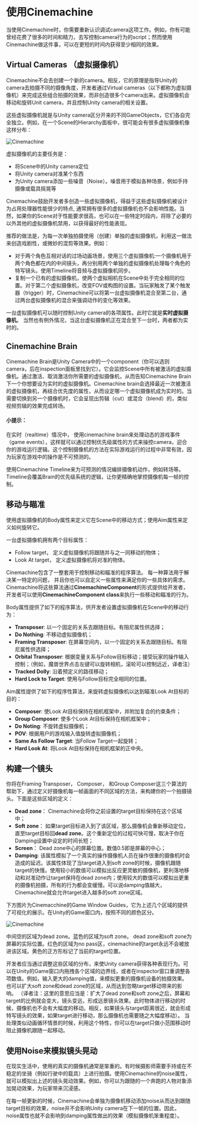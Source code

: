 # 使用Cinemachine

当使用Cinemachine时，你需要重新认识调试camera这项工作。例如，你有可能曾经花费了很多的时间和精力，去写控制camera行为的script；然而使用Cinemachine做这件事，可以在更短的时间内获得至少相同的效果。

## Virtual Cameras （虚拟摄像机）

Cinemachine不会去创建一个新的camera。相反，它的原理是指导Unity的camera去拍摄不同的摄像角度，开发者通过Virtual cameras（以下都称为虚拟摄像机）来完成这些组合拍摄的效果，而非创造很多个camera出来。虚拟摄像机会移动和旋转Unit camera，并且控制Unity camera的相关设置。

这些虚拟摄像机就是与Unity camera区分开来的不同GameObjects，它们各自完全独立。例如，在一个Scene的Hierarchy面板中，很可能会有很多虚拟摄像机像这样分布：

![Cinemachine](https://github.com/wcai49/cinemachine_doc_Chinese/blob/main/Figures/using_cinemachine_seperate.png)

虚拟摄像机的主要任务是：
  - 将Scene中的Unity camera定位
  - 将Unity camera对准某个东西
  - 为Unity camera添加一些噪音（Noise）。噪音用于模拟各种场景，例如手持摄像或载具摇晃等

Cinemachine鼓励开发者多创造一些虚拟摄像机，得益于这些虚拟摄像机被设计为占用处理器性能很少的特点, 通常拥有很多的虚拟摄像机也不会影响性能。当然，如果你的Scene对于性能要求很高，也可以在一些特定时段内，将除了必要的以外其他的虚拟摄像机禁用，以获得最好的性能表现。

推荐的做法是，为每一次单独拍摄使用（创建）单独的虚拟摄像机，利用这一做法来创造戏剧性，或微妙的混剪等效果。例如：
  - 对于两个角色互相对话的过场动画场景，使用三个虚拟摄像机:一个摄像机用于两个角色都在内的中间镜头，再分别用两个单独的虚拟摄像机处理每个角色的特写镜头。使用Timeline将音频与虚拟摄像机同步。
  - 复制一个已有的虚拟摄像机，使两个虚拟相机在Scene中处于完全相同的位置。对于第二个虚拟摄像机，改变FOV或构图的设置。当玩家触发了某个触发器（trigger）时，Cinemachine可以将第一台虚拟摄像机混合至第二台，通过两台虚拟摄像机的混合来强调动作的变化等效果。

一台虚拟摄像机可以随时控制Unity camera的各项属性。此时它就是**实时虚拟摄像机**。 当然也有例外情况，当这台虚拟摄像机正在混合至下一台时，两者都为实时的。

## Cinemachine Brain

Cinemachine Brain是Unity Camera中的一个component（你可以选则camera，后在inspection面板里找到它）。它会监控Scene中所有被激活的虚拟摄像机。通过激活、取消激活你所需要的虚拟摄像机，从而告知Cinemachine Brain下一个你想要设为实时的虚拟摄像机。Cinemachine brain会选择最近一次被激活的虚拟摄像机，再结合优先度的属性，从而设定哪一个虚拟摄像机成为实时的。当需要切换到另一个摄像机时，它会呈现出剪辑（cut）或混合（blend）的，类似视频剪辑的效果完成转场。

#### 小提示：
在实时（realtime）情况中， 使用cinemachine brain来处理动态的游戏事件（game events），这样就可以通过控制优先级属性的方式来操控camera，迎合你的游戏运行逻辑。这个控制摄像机的方法在实际游戏运行的过程中非常有效，因为玩家在游戏中的操作是不可预测的。

使用Cinemachine Timeline来为可预测的情况编排摄像机动作，例如转场等。Timeline会覆盖Brain的优先级系统的逻辑，让你更精确地掌控摄像机每一帧的控制。

## 移动与瞄准

使用虚拟摄像机的Body属性来定义它在Scene中的移动方式；使用Aim属性来定义如何旋转它。

一台虚拟摄像机拥有两个目标属性：
  - Follow target， 定义虚拟摄像机将跟随并与之一同移动的物体；
  - Look At target， 定义虚拟摄像机将对准的物体。

Cinemachine包含了一整套用于控制移动和瞄准的程序算法。 每一种算法用于解决某一特定的问题， 并且你也可以自定义一些属性来满足你的一些具体的需求。Cinemachine将这些算法通过**CinemachineComponent**的形式提供给开发者， 开发者可以使用**CinemachineComponent class**来执行一些移动和瞄准的行为。

Body属性提供了如下的程序算法，供开发者设置虚拟摄像机在Scene中的移动行为：
  - **Transposer**: 以一个固定的关系去跟随目标。有阻尼属性供选择；
  - **Do Nothing**: 不移动虚拟摄像机；
  - **Framing Transposer**: 在屏幕空间内，以一个固定的关系去跟随目标。有阻尼属性供选择；
  - **Orbital Transposer**: 根据变量关系与Follow目标移动；接受玩家的操作输入控制；（例如，魔兽世界点击左键可以旋转相机，滚轮可以控制远近，译者注）
  - **Tracked Dolly**: 沿着预定义的路径移动；
  - **Hard Lock to Target**: 使用与Follow目标完全相同的位置。

Aim属性提供了如下的程序性算法，来旋转虚拟摄像机以达到瞄准Look At目标的目的：

  - **Composer**: 使Look At目标保持在相机框架中，并附加复合的约束条件；
  - **Group Composer**: 使多个Look At目标保持在相机框架中；
  - **Do Noting**: 不旋转虚拟摄像机；
  - **POV**: 根据用户的游戏输入值旋转虚拟摄像机；
  - **Same As Follow Target**: 当Follow Target一起旋转；
  - **Hard Look At**: 将Look At目标保持在相机框架的正中央。

## 构建一个镜头

你将在Framing Transposer， Composer， 和Group Composer这三个算法的帮助下，通过定义好摄像机每一帧画面的不同区域的方法，来构建你的一个拍摄镜头。下面是这些区域的定义：

  - **Dead zone**： Cinemachine会将你之前设置的target目标保持在这个区域中；
  - **Soft zone**： 如果target目标进入到了该区域，那么摄像机会重新移动定位，直至target目标回**dead zone**。这个重新定位的过程可快可慢，取决于你在Damping设置中设定的时间长短；
  - **Screen**： Dead zone中心的屏幕位置。数值0.5即是屏幕的中心；
  - **Damping**: 该属性模拟了一个真实的操作摄像机人员在操作很重的摄像机时会造成的延迟。该属性体现了当target进入到soft zone的时候，摄像机跟随target的快慢。使用较小的数值可以模拟出反应更灵敏的摄像机，更利落地移动和对准动作让target保持在dead zone内；使用较大的数值可以模拟出更重的摄像机拍摄，所有的行为都会变缓慢。可以说damping值越大，Cinemachine就会允许target进入越多的soft zone区域。

下方图片为Cinemacchine的Game Window Guides，它为上述几个区域的提供了可视化的展示。在Unity的Game窗口内，按照不同的颜色区分。

![Cinemachine](https://github.com/wcai49/cinemachine_doc_Chinese/blob/main/Figures/using_cinemachine_tinted_areas.png)

中间空的区域为dead zone。蓝色的区域为soft zone。 dead zone和soft zone为屏幕的实际位置。红色的区域为no pass区，cinemachine的target永远不会被放进该区域。黄色的正方形标记了当前的target位置。

开发者应当通过调整这些区域的分布，来使Unity camera获得各种表现行为。可以在Unity的Game窗口内拖拽各个区域的边界线，或者在inspector窗口重调整各项数值。例如，输入更大的damping值，来模拟更重的摄像机设备的拍摄效果。也可以扩大soft zone和dead zone的区域，从而达到忽略target移动带来的影响。
（译者注：这里的意思应当是：扩大了dead zone和soft zone之后，屏幕和target的比例就会变大，镜头变远，形成远景镜头效果。此时物体进行移动的时候，摄像机也不会有大幅度的移动。相反，如果镜头与target距离很近，就会形成特写镜头的效果，如果target进行移动，那么摄像机也需要随之大幅度移动）。
当处理类似动画循环情景的时候，利用这个特性，你可以在target只做小范围移动时阻止摄像机跟随一起移动。

## 使用Noise来模拟镜头晃动

在现实生活中，使用的真实的摄像机通常是笨重的。有时候摄影师需要手持或在不稳定的坐骑（例如行驶中的载具）上进行拍摄。使用Cinemachine的noise属性，就可以模拟出上述的镜头晃动效果。例如，你可以为跟随的一个奔跑的人物对象添加晃动效果，为玩家带来沉浸感。

在每一帧更新的时候，Cinemachine会单独为摄像机移动添加noise从而达到跟随target目标的效果，noise并不会影响Unity camera在下一帧的位置。因此，noise属性也就不会影响到damping属性做出的效果（模拟摄像机笨重程度）。
